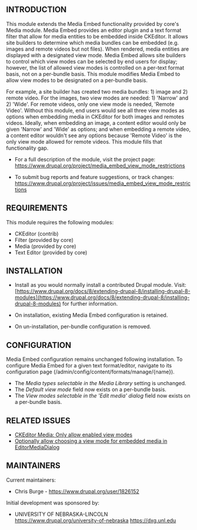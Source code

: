 INTRODUCTION
------------

This module extends the Media Embed functionality provided by core's Media
module. Media Embed provides an editor plugin and a text format filter that
allow for media entities to be embedded inside CKEditor. It allows site
builders to determine which media bundles can be embedded (e.g. images and
remote videos but not files). When rendered, media entities are displayed with
a designated view mode. Media Embed allows site builders to control which view
modes can be selected by end users for display; however, the list of allowed
view modes is controlled on a per-text format basis, not on a per-bundle basis.
This module modifies Media Embed to allow view modes to be designated on a
per-bundle basis.

For example, a site builder has created two media bundles: 1) image and
2) remote video. For the images, two view modes are needed: 1) 'Narrow'
and 2) 'Wide'. For remote videos, only one view mode is needed, 'Remote Video'.
Without this module, end users would see all three view modes as options when
embedding media in CKEditor for both images and remotes videos. Ideally, when
embedding an image, a content editor would only be given 'Narrow' and 'Wide'
as options; and when embedding a remote video, a content editor wouldn't see
any options because 'Remote Video' is the only view mode allowed for remote
videos. This module fills that functionality gap.

 * For a full description of the module, visit the project page:
   https://www.drupal.org/project/media_embed_view_mode_restrictions

 * To submit bug reports and feature suggestions, or track changes:
   https://www.drupal.org/project/issues/media_embed_view_mode_restrictions

REQUIREMENTS
------------

This module requires the following modules:
 * CKEditor (contrib)
 * Filter (provided by core)
 * Media (provided by core)
 * Text Editor (provided by core)

INSTALLATION
------------

 * Install as you would normally install a contributed Drupal module. Visit:
[https://www.drupal.org/docs/8/extending-drupal-8/installing-drupal-8-modules](https://www.drupal.org/docs/8/extending-drupal-8/installing-drupal-8-modules)
for further information.

 * On installation, existing Media Embed configuration is retained.

 * On un-installation, per-bundle configuration is removed.

CONFIGURATION
-------------

Media Embed configuration remains unchanged following installation. To
configure Media Embed for a given text format/editor, navigate to its
configuration page (/admin/config/content/formats/manage/{name}).

 * The _Media types selectable in the Media Library_ setting is unchanged.
 * The _Default view mode_ field now exists on a per-bundle basis.
 * The _View modes selectable in the 'Edit media' dialog_ field now exists on
   a per-bundle basis.

RELATED ISSUES
-----------

 * [CKEditor Media: Only allow enabled view modes](https://www.drupal.org/project/drupal/issues/3097416)
 * [Optionally allow choosing a view mode for embedded media in EditorMediaDialog](https://www.drupal.org/project/drupal/issues/3074608)

MAINTAINERS
-----------

Current maintainers:
 * Chris Burge - https://www.drupal.org/user/1826152

Initial development was sponsored by:
 * UNIVERSITY OF NEBRASKA-LINCOLN
   https://www.drupal.org/university-of-nebraska
   https://dxg.unl.edu
